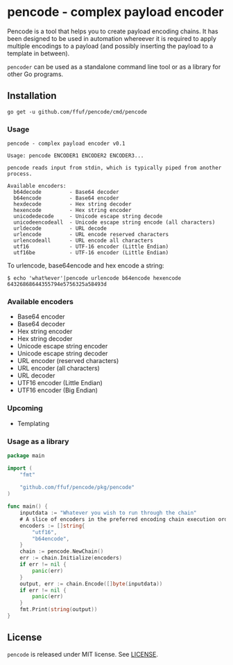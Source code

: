 # pencode - complex payload encoder

Pencode is a tool that helps you to create payload encoding chains. It has been designed to be used in automation whereever
it is required to apply multiple encodings to a payload (and possibly inserting the payload to a template in between).

`pencoder` can be used as a standalone command line tool or as a library for other Go programs.


## Installation
```
go get -u github.com/ffuf/pencode/cmd/pencode
```

### Usage

```
pencode - complex payload encoder v0.1

Usage: pencode ENCODER1 ENCODER2 ENCODER3...

pencode reads input from stdin, which is typically piped from another process.

Available encoders:
  b64decode         - Base64 decoder
  b64encode         - Base64 encoder
  hexdecode         - Hex string decoder
  hexencode         - Hex string encoder
  unicodedecode     - Unicode escape string decode
  unicodeencodeall  - Unicode escape string encode (all characters)
  urldecode         - URL decode
  urlencode         - URL encode reserved characters
  urlencodeall      - URL encode all characters
  utf16             - UTF-16 encoder (Little Endian)
  utf16be           - UTF-16 encoder (Little Endian)
```

To urlencode, base64encode and hex encode a string:

```
$ echo 'what%ever'|pencode urlencode b64encode hexencode
64326868644355794e5756325a58493d
```

### Available encoders

- Base64 encoder
- Base64 decoder
- Hex string encoder
- Hex string decoder
- Unicode escape string encoder
- Unicode escape string decoder
- URL encoder (reserved characters)
- URL encoder (all characters)
- URL decoder
- UTF16 encoder (Little Endian)
- UTF16 encoder (Big Endian)

### Upcoming

- Templating

### Usage as a library

```go
package main

import (
    "fmt"
    
    "github.com/ffuf/pencode/pkg/pencode"
)

func main() {
    inputdata := "Whatever you wish to run through the chain"
    # A slice of encoders in the preferred encoding chain execution order
    encoders := []string{
        "utf16",
        "b64encode",
    }
    chain := pencode.NewChain()
    err := chain.Initialize(encoders)
    if err != nil {
        panic(err)
    }
    output, err := chain.Encode([]byte(inputdata))
    if err != nil {
        panic(err)
    }
    fmt.Print(string(output))
}
```

## License

`pencode` is released under MIT license. See [LICENSE](https://github.com/ffuf/pencoder/blob/master/LICENSE).
